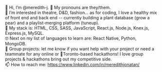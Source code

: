 👋 Hi, I’m @meredith-j. 
🌈 My pronouns are they/them.  
👀 I’m interested in theatre, D&D, fashion... as for coding, I love a healthy mix of front end and back end -- currently building a plant database (grow a pear) and a playlist-merging platform (tuneup).  
🌱 My stack is: HTML, CSS, SASS, JavaScript, React.js, Node.js, Knex.js, Express.js, MySQL.  
🤓 Next on my list of languages to learn are: React Native, Python, MongoDB.  
💞️ Group projects: let me know if you want help with your project or need a teammate for any online or 📍Toronto-based hackathons! I love group projects & hackathons bring out my competitive side.  
📫 How to reach me: https://www.linkedin.com/in/meredithjonatan/

<!---
meredith-j/meredith-j is a ✨ special ✨ repository because its `README.md` (this file) appears on your GitHub profile.
You can click the Preview link to take a look at your changes.
--->
